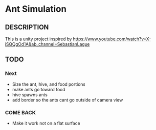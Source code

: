 # Ant Simulation

## DESCRIPTION

This is a unity project inspired by https://www.youtube.com/watch?v=X-iSQQgOd1A&ab_channel=SebastianLague

## TODO

### Next

- Size the ant, hive, and food portions
- make ants go toward food
- hive spawns ants
- add border so the ants cant go outside of camera view

### COME BACK

- Make it work not on a flat surface
